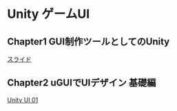 # Unity ゲームUI

## Chapter1 GUI制作ツールとしてのUnity
[スライド](https://docs.google.com/presentation/d/1TKDCIHHjtxfFmFmf6fcELZKnc1Vnv-O5GDKFwkwNRz4/edit?usp=sharing)

## Chapter2 uGUIでUIデザイン 基礎編
[Unity UI 01](https://github.com/crt17GitLessonClass/UnityUI01)